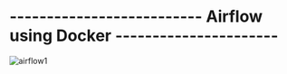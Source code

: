 # --------------------------  Airflow using Docker  ----------------------
![airflow1](https://github.com/GDIATTA/Airflow/assets/147615966/6fb31f0e-7393-4c40-b60d-f6d7aaff77e2)
